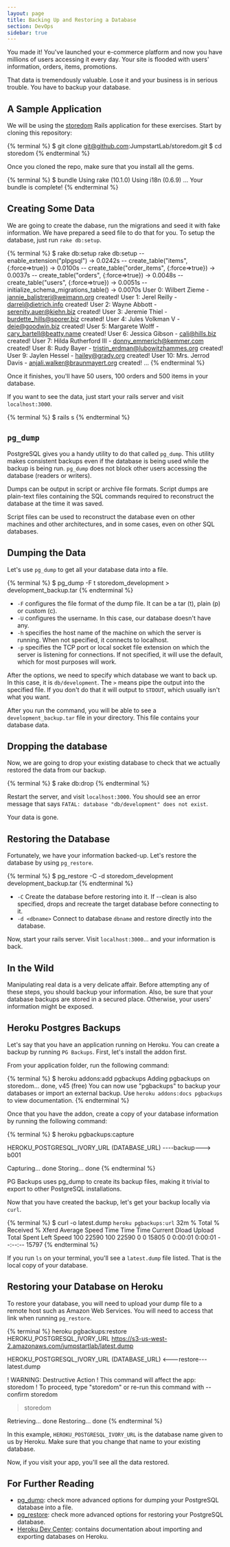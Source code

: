 ```yaml
---
layout: page
title: Backing Up and Restoring a Database
section: DevOps
sidebar: true
---
```


You made it! You've launched your e-commerce platform and now you have millions of users accessing it every day. Your site is flooded with users' information, orders, items, promotions. 

That data is tremendously valuable. Lose it and your business is in serious trouble. You have to backup your database.

## A Sample Application

We will be using the [storedom](https://github.com/JumpstartLab/storedom) Rails application for these exercises. Start by cloning this repository:

{% terminal %}
$ git clone git@github.com:JumpstartLab/storedom.git
$ cd storedom
{% endterminal %}

Once you cloned the repo, make sure that you install all the gems.

{% terminal %}
$ bundle
Using rake (10.1.0)
Using i18n (0.6.9)
...
Your bundle is complete!
{% endterminal %}

## Creating Some Data

We are going to create the dabase, run the migrations and seed it with fake information. We have prepared a seed file to do that for you. To setup the database, just run `rake db:setup`.

{% terminal %}
$ rake db:setup
rake db:setup
-- enable_extension("plpgsql")
   -> 0.0242s
-- create_table("items", {:force=>true})
   -> 0.0100s
-- create_table("order_items", {:force=>true})
   -> 0.0037s
-- create_table("orders", {:force=>true})
   -> 0.0048s
-- create_table("users", {:force=>true})
   -> 0.0051s
-- initialize_schema_migrations_table()
   -> 0.0070s
User 0: Wilbert Zieme - jannie_balistreri@weimann.org created!
User 1: Jerel Reilly - darrel@dietrich.info created!
User 2: Wayne Abbott - serenity.auer@kiehn.biz created!
User 3: Jeremie Thiel - burdette_hills@sporer.biz created!
User 4: Jules Volkman V - deie@goodwin.biz created!
User 5: Margarete Wolff - cary_bartell@beatty.name created!
User 6: Jessica Gibson - cali@hills.biz created!
User 7: Hilda Rutherford III - donny_emmerich@kemmer.com created!
User 8: Rudy Bayer - tristin_erdman@lubowitzhammes.org created!
User 9: Jaylen Hessel - hailey@grady.org created!
User 10: Mrs. Jerrod Davis - anjali.walker@braunmayert.org created!
...
{% endterminal %}

Once it finishes, you'll have 50 users, 100 orders and 500 items in your database.

If you want to see the data, just start your rails server and visit `localhost:3000`.

{% terminal %}
$ rails s
{% endterminal %}

## `pg_dump`

PostgreSQL gives you a handy utility to do that called `pg_dump`. This utility makes consistent backups even if the database is being used while the backup is being run. `pg_dump` does not block other users accessing the database (readers or writers).

Dumps can be output in script or archive file formats. Script dumps are plain-text files containing the SQL commands required to reconstruct the database at the time it was saved.

Script files can be used to reconstruct the database even on other machines and other architectures, and in some cases, even on other SQL databases.



## Dumping the Data

Let's use `pg_dump` to get all your database data into a file.

{% terminal %}
$ pg_dump -F t storedom_development > development_backup.tar
{% endterminal %}

* `-F` configures the file format of the dump file. It can be a tar (t), plain (p) or custom (c).
* `-U` configures the username. In this case, our database doesn't have any.
* `-h` specifies the host name of the machine on which the server is running. When not specified, it connects to localhost.
* `-p` specifies the TCP port or local socket file extension on which the server is listening for connections. If not specified, it will use the default, which for most purposes will work.

After the options, we need to specify which database we want to back up. In this case, it is `db/development`. The `>` means pipe the output into the specified file. If you don't do that it will output to `STDOUT`, which usually isn't what you want.

After you run the command, you will be able to see a `development_backup.tar` file in your directory. This file contains your database data.

## Dropping the database

Now, we are going to drop your existing database to check that we actually restored the data from our backup.

{% terminal %}
$ rake db:drop
{% endterminal %}

Restart the server, and visit `localhost:3000`. You should see an error message that says `FATAL: database "db/development" does not exist`.

Your data is gone.

## Restoring the Database

Fortunately, we have your information backed-up. Let's restore the database by using `pg_restore`.

{% terminal %}
$ pg_restore -C -d storedom_development development_backup.tar
{% endterminal %}

* `-C` Create the database before restoring into it. If --clean is also specified, drops and recreate the target database before connecting to it.
* `-d <dbname>` Connect to database `dbname` and restore directly into the database.

Now, start your rails server. Visit `localhost:3000`... and your information is back.

## In the Wild

Manipulating real data is a very delicate affair. Before attempting any of these steps, you should backup your information. Also, be sure that your database backups are stored in a secured place. Otherwise, your users' information might be exposed.

## Heroku Postgres Backups

Let's say that you have an application running on Heroku. You can create a backup by running `PG Backups`. First, let's install the addon first.

From your application folder, run the following command:

{% terminal %}
$ heroku addons:add pgbackups
Adding pgbackups on storedom... done, v45 (free)
You can now use "pgbackups" to backup your databases or import an external backup.
Use `heroku addons:docs pgbackups` to view documentation.
{% endterminal %}

Once that you have the addon, create a copy of your database information by running the following command:

{% terminal %}
$ heroku pgbackups:capture

HEROKU_POSTGRESQL_IVORY_URL (DATABASE_URL)  ----backup--->  b001

Capturing... done
Storing... done
{% endterminal %}

PG Backups uses pg_dump to create its backup files, making it trivial to export to other PostgreSQL installations.

Now that you have created the backup, let's get your backup locally via `curl`.

{% terminal %}
$ curl -o latest.dump `heroku pgbackups:url`
32m  % Total    % Received % Xferd  Average Speed   Time    Time     Time  Current
                                 Dload  Upload   Total   Spent    Left  Speed
100 22590  100 22590    0     0  15805      0  0:00:01  0:00:01 --:--:-- 15797
{% endterminal %}

If you run `ls` on your terminal, you'll see a `latest.dump` file listed. That is the local copy of your database.

## Restoring your Database on Heroku

To restore your database, you will need to upload your dump file to a remote host such as Amazon Web Services. You will need to access that link when running `pg_restore`.

{% terminal %}
heroku pgbackups:restore HEROKU_POSTGRESQL_IVORY_URL https://s3-us-west-2.amazonaws.com/jumpstartlab/latest.dump

HEROKU_POSTGRESQL_IVORY_URL (DATABASE_URL)  <---restore---  latest.dump

 !    WARNING: Destructive Action
 !    This command will affect the app: storedom
 !    To proceed, type "storedom" or re-run this command with --confirm storedom

> storedom

Retrieving... done
Restoring... done
{% endterminal %}

In this example, `HEROKU_POSTGRESQL_IVORY_URL` is the database name given to us by Heroku. Make sure that you change that name to your existing database.

Now, if you visit your app, you'll see all the data restored.

## For Further Reading

* [pg_dump](http://www.postgresql.org/docs/8.4/static/app-pgdump.html): check more advanced options for dumping your PostgreSQL database into a file.
* [pg_restore](http://www.postgresql.org/docs/9.2/static/app-pgrestore.html): check more advanced options for restoring your PostgreSQL database.
* [Heroku Dev Center](https://devcenter.heroku.com/articles/heroku-postgres-import-export): contains documentation about importing and exporting databases on Heroku.
